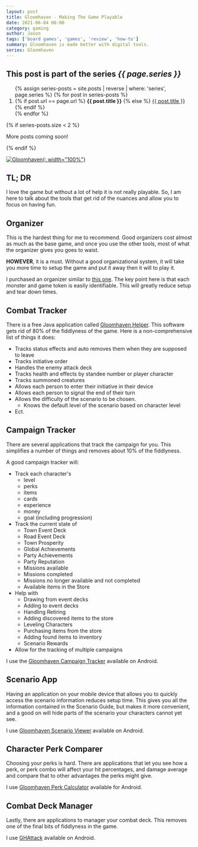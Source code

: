 ```yaml
---
layout: post
title: Gloomhaven - Making The Game Playable
date: 2021-06-04 06:00
category: gaming
author: Jason
tags: ['board games', 'games', 'review', 'how-to']
summary: Gloomhaven is made better with digital tools.
series: Gloomhaven
---
```


<aside class="series">
  <h2>This post is part of the series <em>{{ page.series }}</em></h2>
  <ol>
    {% assign series-posts = site.posts | reverse | where: 'series', page.series %}
    {% for post in series-posts %}
    <li>
      {% if post.url == page.url %}
      <strong>{{ post.title }}</strong>
      {% else %}
      <a href="{{ site.baseurl }}{{ post.url }}">{{ post.title }}</a>
      {% endif %}
    </li>
    {% endfor %}
  </ol>
  {% if series-posts.size < 2 %}
  <p>More posts coming soon!</p>
  {% endif %}
</aside>

[![Gloomhaven](https://cdn.shopify.com/s/files/1/0281/0173/8555/products/gloomhaven-3_2048x.jpg?v=1581874715 "Gloomhaven board game"){: width="100%"}](https://cephalofair.com/collections/board-games/products/gloomhaven)

## TL; DR

I love the game but without a lot of help it is not really playable. So, I am here to talk about the tools that get rid of the nuances and allow you to focus on having fun.

## Organizer

This is the hardest thing for me to recommend. Good organizers cost almost as much as the base game, and once you use the other tools, most of what the organizer gives you goes to waist.

**HOWEVER**, it is a must. Without a good organizational system, it will take you more time to setup the game and put it away then it will to play it.

I purchased an organizer similar to [this one](https://www.amazon.com/Broken-Token-Organizer-Gloomhaven/dp/B073X4Z24Q). The key point here is that each monster and game token is easily identifiable. This will greatly reduce setup and tear down times.

## Combat Tracker

There is a free Java application called [Gloomhaven Helper](http://esotericsoftware.com/gloomhaven-helper). This software gets rid of 80% of the fiddlyness of the game. Here is a non-comprehensive list of things it does:

- Tracks status effects and auto removes them when they are supposed to leave
- Tracks initiative order
- Handles the enemy attack deck
- Tracks health and effects by standee number or player character
- Tracks summoned creatures
- Allows each person to enter their initiative in their device
- Allows each person to signal the end of their turn
- Allows the difficulty of the scenario to be chosen.
  - Knows the default level of the scenario based on character level
- Ect.

## Campaign Tracker

There are several applications that track the campaign for you. This simplifies a number of things and removes about 10% of the fiddlyness.

A good campaign tracker will:

- Track each character's
  - level
  - perks
  - items
  - cards
  - experience
  - money
  - goal (including progression)
- Track the current state of
  - Town Event Deck
  - Road Event Deck
  - Town Prosperity
  - Global Achievements
  - Party Achievements
  - Party Reputation
  - Missions available
  - Missions completed
  - Missions no longer available and not completed
  - Available items in the Store
- Help with
  - Drawing from event decks
  - Adding to event decks
  - Handling Retiring
  - Adding discovered items to the store
  - Leveling Characters
  - Purchasing items from the store
  - Adding found items to inventory
  - Scenario Rewards
- Allow for the tracking of multiple campaigns

I use the [Gloomhaven Campaign Tracker](https://play.google.com/store/apps/details?id=de.timmcode.ghcampaigntracker.droid&hl=en_US&gl=US) available on Android.

## Scenario App

Having an application on your mobile device that allows you to quickly access the scenario information reduces setup time. This gives you all the information contained in the Scenario Guide, but makes it more convenient, and a good on will hide parts of the scenario your characters cannot yet see.

I use [Gloomhaven Scenario Viewer](https://play.google.com/store/apps/details?id=com.gmail.roygon.Gloomhaven_Scenario_Viewer&hl=en&gl=US) available on Android.

## Character Perk Comparer

Choosing your perks is hard. There are applications that let you see how a perk, or perk combo will affect your hit percentages, and damage average and compare that to other advantages the perks might give.

I use [Gloomhaven Perk Calculator](https://play.google.com/store/apps/details?id=com.troitsksoft.gloomhaven_calculator_mobile&hl=en_US&gl=US) available for Android.

## Combat Deck Manager

Lastly, there are applications to manager your combat deck. This removes one of the final bits of fiddlyness in the game. 

I use [GHAttack](https://play.google.com/store/apps/details?id=com.ict376.tym.ghattack&hl=en_US&gl=US) available on Android.
